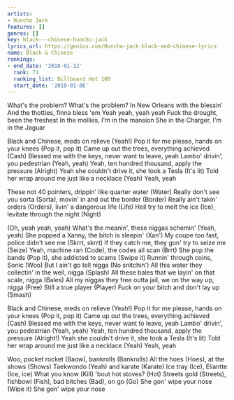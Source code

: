 ```yaml
---
artists:
- Huncho Jack
features: []
genres: []
key: black---chinese-huncho-jack
lyrics_url: https://genius.com/Huncho-jack-black-and-chinese-lyrics
name: Black & Chinese
rankings:
- end_date: '2018-01-12'
  rank: 71
  ranking_list: Billboard Hot 100
  start_date: '2018-01-06'
---
```

What's the problem? What's the problem?
In New Orleans with the blessin'
And the thotties, finna bless 'em
Yeah yeah, yeah yeah
Fuck the drought, been the freshest
In the mollies, I'm in the mansion
She in the Charger, I'm in the Jaguar


Black and Chinese, meds on relieve (Yeah!)
Pop it for me please, hands on your knees (Pop it, pop it)
Came up out the trees, everything achieved (Cash)
Blessed me with the keys, never want to leave, yeah
Lambo' drivin', you pedestrian (Yeah, yeah)
Yeah, ten hundred thousand, apply the pressure (Alright)
Yeah she couldn't drive it, she took a Tesla (It's lit)
Told her wrap around me just like a necklace (Yeah)
Yeah, yeah


These not 40 pointers, drippin' like quarter water (Water)
Really don't see you sorta (Sorta), movin' in and out the border (Border)
Really ain't takin' orders (Orders), livin' a dangerous life (Life)
Hell try to melt the ice (Ice), levitate through the night (Night)


(Oh, yeah yeah, yeah)
What's the meanin', these niggas schemin' (Yeah, yeah)
She popped a Xanny, the bitch is sleepin' (Xan')
My coupe too fast, police didn't see me (Skrrt, skrrt)
If they catch me, they gon' try to seize me (Seize)
Yeah, machine ran (Code), the codes all scan (Brrt)
She pop the bands (Pop it), she addicted to scams (Swipe it)
Runnin' through coins, Sonic (Woo)
But I ain't go tell nigga (No snitchin')
All this water they collectin' in the well, nigga (Splash)
All these bales that we layin' on that scale, nigga (Bales)
All my niggas they free outta jail, we on the way up, nigga (Free)
Still a true player (Player)
Fuck on your bitch and don't lay up (Smash)


Black and Chinese, meds on relieve (Yeah!)
Pop it for me please, hands on your knees (Pop it, pop it)
Came up out the trees, everything achieved (Cash)
Blessed me with the keys, never want to leave, yeah
Lambo' drivin', you pedestrian (Yeah, yeah)
Yeah, ten hundred thousand, apply the pressure (Alright!)
Yeah she couldn't drive it, she took a Tesla (It's lit)
Told her wrap around me just like a necklace (Yeah)
Yeah, yeah


Woo, pocket rocket (Baow), bankrolls (Bankrolls)
All the hoes (Hoes), at the shows (Shows)
Taekwondo (Yeah) and karate (Karate)
Ice tray (Ice), Eliantte (Ice, ice)
What you know (Kill) 'bout hot stoves? (Hot)
Streets gold (Streets), fishbowl (Fish), bad bitches (Bad), on go (Go)
She gon' wipe your nose (Wipe it)
She gon' wipe your nose
